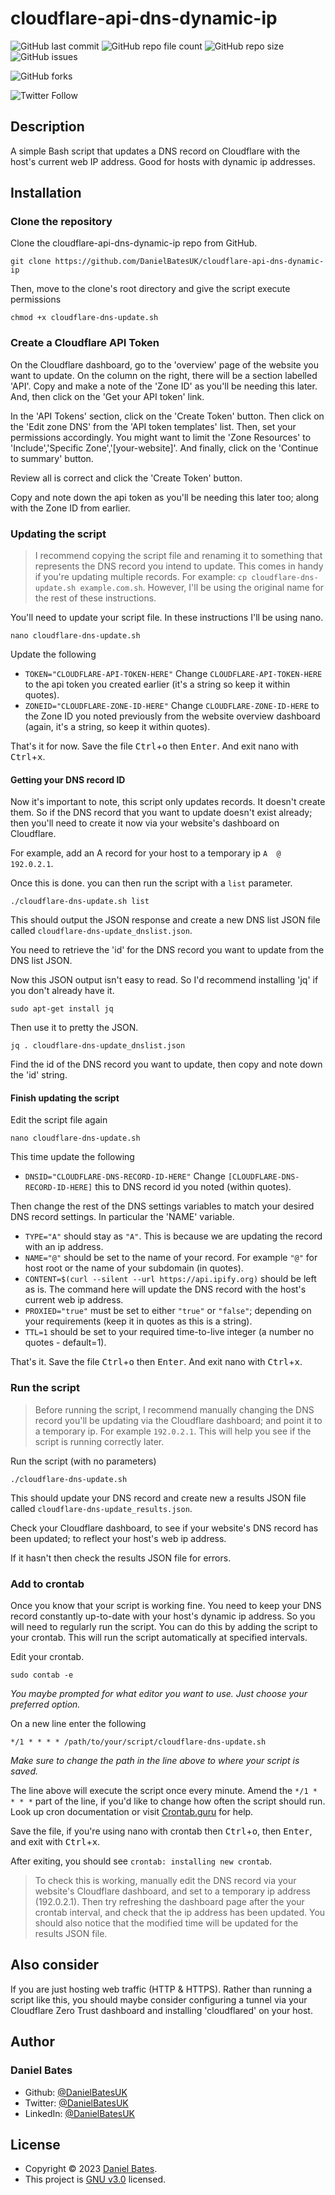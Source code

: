 # **cloudflare-api-dns-dynamic-ip**

![GitHub last commit](https://img.shields.io/github/last-commit/DanielBatesUK/cloudflare-api-dns-dynamic-ip) ![GitHub repo file count](https://img.shields.io/github/directory-file-count/DanielBatesUK/cloudflare-api-dns-dynamic-ip) ![GitHub repo size](https://img.shields.io/github/repo-size/DanielBatesUK/cloudflare-api-dns-dynamic-ip) ![GitHub issues](https://img.shields.io/github/issues-raw/DanielBatesUK/cloudflare-api-dns-dynamic-ip)

![GitHub forks](https://img.shields.io/github/forks/DanielBatesUK/cloudflare-api-dns-dynamic-ip?style=social)

![Twitter Follow](https://img.shields.io/twitter/follow/DanielBatesUK?style=social)

## Description

A simple Bash script that updates a DNS record on Cloudflare with the host's current web IP address. Good for hosts with dynamic ip addresses.

## Installation

### Clone the repository

Clone the cloudflare-api-dns-dynamic-ip repo from GitHub.

```Shell
git clone https://github.com/DanielBatesUK/cloudflare-api-dns-dynamic-ip
```

Then, move to the clone's root directory and give the script execute permissions

```Shell
chmod +x cloudflare-dns-update.sh
```

### Create a Cloudflare API Token

On the Cloudflare dashboard, go to the 'overview' page of the website you want to update. On the column on the right, there will be a section labelled 'API'. Copy and make a note of the 'Zone ID' as you'll be needing this later. And, then click on the 'Get your API token' link.

In the 'API Tokens' section, click on the 'Create Token' button. Then click on the 'Edit zone DNS' from the 'API token templates' list. Then, set your permissions accordingly. You might want to limit the 'Zone Resources' to 'Include','Specific Zone','[your-website]'. And finally, click on the 'Continue to summary' button.

Review all is correct and click the 'Create Token' button.

Copy and note down the api token as you'll be needing this later too; along with the Zone ID from earlier.

### Updating the script

> I recommend copying the script file and renaming it to something that represents the DNS record you intend to update. This comes in handy if you're updating multiple records. For example: `cp cloudflare-dns-update.sh example.com.sh`. However, I'll be using the original name for the rest of these instructions.

You'll need to update your script file. In these instructions I'll be using nano.

```Shell
nano cloudflare-dns-update.sh
```

Update the following

- `TOKEN="CLOUDFLARE-API-TOKEN-HERE"` Change `CLOUDFLARE-API-TOKEN-HERE` to the api token you created earlier (it's a string so keep it within quotes).
- `ZONEID="CLOUDFLARE-ZONE-ID-HERE"` Change `CLOUDFLARE-ZONE-ID-HERE` to the Zone ID you noted previously from the website overview dashboard (again, it's a string, so keep it within quotes).

That's it for now. Save the file <kbd>Ctrl</kbd>+<kbd>o</kbd> then <kbd>Enter</kbd>. And exit nano with <kbd>Ctrl</kbd>+<kbd>x</kbd>.

#### Getting your DNS record ID

Now it's important to note, this script only updates records. It doesn't create them. So if the DNS record that you want to update doesn't exist already; then you'll need to create it now via your website's dashboard on Cloudflare.

For example, add an A record for your host to a temporary ip `A  @  192.0.2.1`.

Once this is done. you can then run the script with a `list` parameter.

```Shell
./cloudflare-dns-update.sh list
```

This should output the JSON response and create a new DNS list JSON file called `cloudflare-dns-update_dnslist.json`.

You need to retrieve the 'id' for the DNS record you want to update from the DNS list JSON. 

Now this JSON output isn't easy to read. So I'd recommend installing 'jq' if you don't already have it.

```Shell
sudo apt-get install jq
```

Then use it to pretty the JSON.

```Shell
jq . cloudflare-dns-update_dnslist.json
```

Find the id of the DNS record you want to update, then copy and note down the 'id' string.

#### Finish updating the script

Edit the script file again

```Shell
nano cloudflare-dns-update.sh
```

This time update the following

- `DNSID="CLOUDFLARE-DNS-RECORD-ID-HERE"` Change `[CLOUDFLARE-DNS-RECORD-ID-HERE]` this to DNS record id you noted (within quotes).

Then change the rest of the DNS settings variables to match your desired DNS record settings. In particular the 'NAME' variable.

- `TYPE="A"` should stay as `"A"`. This is because we are updating the record with an ip address. 
- `NAME="@"` should be set to the name of your record. For example `"@"` for host root or the name of your subdomain (in quotes).
- `CONTENT=$(curl --silent --url https://api.ipify.org)` should be left as is. The command here will update the DNS record with the host's current web ip address.
- `PROXIED="true"` must be set to either `"true"` or `"false"`; depending on your requirements (keep it in quotes as this is a string).
- `TTL=1` should be set to your required time-to-live integer (a number no quotes - default=1).

That's it. Save the file <kbd>Ctrl</kbd>+<kbd>o</kbd> then <kbd>Enter</kbd>. And exit nano with <kbd>Ctrl</kbd>+<kbd>x</kbd>.

### Run the script

> Before running the script, I recommend manually changing the DNS record you'll be updating via the Cloudflare dashboard; and point it to a temporary ip. For example `192.0.2.1`. This will help you see if the script is running correctly later.

Run the script (with no parameters)

```Shell
./cloudflare-dns-update.sh
```

This should update your DNS record and create new a results JSON file called `cloudflare-dns-update_results.json`.

Check your Cloudflare dashboard, to see if your website's DNS record has been updated; to reflect your host's web ip address. 

If it hasn't then check the results JSON file for errors.

### Add to crontab

Once you know that your script is working fine. You need to keep your DNS record constantly up-to-date with your host's dynamic ip address. So you will need to regularly run the script. You can do this by adding the script to your crontab. This will run the script automatically at specified intervals.

Edit your crontab.

```Shell
sudo contab -e
```

_You maybe prompted for what editor you want to use. Just choose your preferred option._

On a new line enter the following

```Shell
*/1 * * * * /path/to/your/script/cloudflare-dns-update.sh
```

_Make sure to change the path in the line above to where your script is saved._

The line above will execute the script once every minute. Amend the `*/1 * * * *` part of the line, if you'd like to change how often the script should run. Look up cron documentation or visit [Crontab.guru](https://crontab.guru/#*/1_*_*_*_*) for help.

Save the file, if you're using nano with crontab then <kbd>Ctrl</kbd>+<kbd>o</kbd>, then <kbd>Enter</kbd>, and exit with <kbd>Ctrl</kbd>+<kbd>x</kbd>.

After exiting, you should see `crontab: installing new crontab`.

> To check this is working, manually edit the DNS record via your website's Cloudflare dashboard, and set to a temporary ip address (192.0.2.1). Then try refreshing the dashboard page after the your crontab interval, and check that the ip address has been updated. You should also notice that the modified time will be updated for the results JSON file. 

## Also consider

If you are just hosting web traffic (HTTP & HTTPS). Rather than running a script like this, you should maybe consider configuring a tunnel via your Cloudflare Zero Trust dashboard and installing 'cloudflared' on your host.

## Author

### **Daniel Bates**

- Github: [@DanielBatesUK](https://github.com/DanielBatesUK)
- Twitter: [@DanielBatesUK](https://twitter.com/DanielBatesUK)
- LinkedIn: [@DanielBatesUK](https://linkedin.com/in/DanielBatesUK)

## License

- Copyright © 2023 [Daniel Bates](https://github.com/DanielBatesUK).
- This project is [GNU v3.0](https://github.com/DanielBatesUK/cloudflare-api-dns-dynamic-ip/blob/c57a76e55ad50b386ce96a26994c4a3743e3aaa8/LICENSE) licensed.

